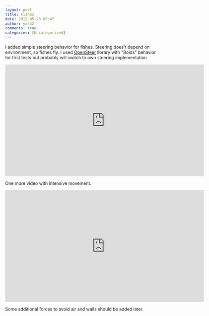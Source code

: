 ```yaml
---
layout: post
title: Fishes
date: 2012-05-23 09:47
author: yak32
comments: true
categories: [Uncategorized]
---
```

I added simple steering behavior for fishes. Steering does't depend on environment, so fishes fly. I used <a href="http://opensteer.sourceforge.net/">OpenSteer</a> library with "Boids" behavior for first tests but probably will switch to own steering implementation.
<iframe src="http://www.youtube.com/embed/Ubo-iHVTrX8" frameborder="0" width="640" height="360"></iframe>

One more video with intensive movement.
<iframe src="http://www.youtube.com/embed/PyP3YGooMms" frameborder="0" width="640" height="360"></iframe>

Some additional forces to avoid air and walls should be added later. 
